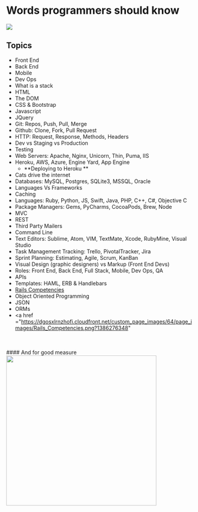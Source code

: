 # Words programmers should know

<a href="https://www.youtube.com/watch?v=BR8zFANeBGQ" target="_blank"><img src="https://raw.githubusercontent.com/dladowitz/coding-for-non-coders/master/curriculum/images/shit_silicon_valley_says.png"> </a>
## Topics
* Front End
* Back End
* Mobile
* Dev Ops
* What is a stack
* HTML
* The DOM
* CSS & Bootstrap
* Javascript
* JQuery
* Git: Repos, Push, Pull, Merge
* Github: Clone, Fork, Pull Request
* HTTP: Request, Response, Methods, Headers
* Dev vs Staging vs Production
* Testing
* Web Servers: Apache, Nginx, Unicorn, Thin, Puma, IIS
* Heroku, AWS, Azure, Engine Yard, App Engine
	* **Deploying to Heroku	 **
* Cats drive the internet
* Databases: MySQL, Postgres, SQLite3, MSSQL, Oracle
* Languages Vs Frameworks
* Caching
* Languages: Ruby, Python, JS, Swift, Java, PHP, C++, C#, Objective C
* Package Managers: Gems, PyCharms, CocoaPods, Brew, Node
* MVC
* REST
* Third Party Mailers
* Command Line
* Text Editors: Sublime, Atom, VIM, TextMate, Xcode, RubyMine, Visual Studio
* Task Management Tracking: Trello, PivotalTracker, Jira
* Sprint Planning: Estimating, Agile, Scrum, KanBan
* Visual Design (graphic designers) vs Markup (Front End Devs)
* Roles: Front End, Back End, Full Stack, Mobile, Dev Ops, QA
* APIs
* Templates: HAML, ERB & Handlebars
* <a href ="https://dgosxlrnzhofi.cloudfront.net/custom_page_images/64/page_images/Rails_Competencies.png?1386276348" target="_blank">Rails Competencies</a> 
* Object Oriented Programming
* JSON
* ORMs
* <a href ="https://dgosxlrnzhofi.cloudfront.net/custom_page_images/64/page_images/Rails_Competencies.png?1386276348"
<br>
<br>
#### And for good measure
<a href="https://www.youtube.com/watch?v=h-RtayJQubY" target="_blank"><img src="https://raw.githubusercontent.com/dladowitz/coding-for-non-coders/master/curriculum/images/shit_hipsters_say.png" height=400> </a>
